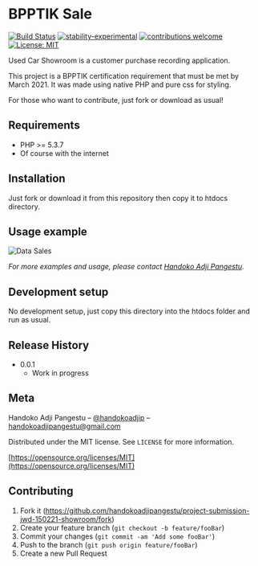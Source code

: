 # BPPTIK Sale

[![Build Status](https://travis-ci.org/dwyl/esta.svg?branch=master)](https://github.com/handokoadjipangestu/project-submission-jwd-150221-showroom)
[![stability-experimental](https://img.shields.io/badge/stability-experimental-orange.svg)](https://github.com/handokoadjipangestu/project-submission-jwd-150221-showroom)
[![contributions welcome](https://img.shields.io/badge/contributions-welcome-brightgreen.svg?style=flat)](https://github.com/handokoadjipangestu/project-submission-jwd-150221-showroom/fork)
[![License: MIT](https://img.shields.io/badge/License-MIT-yellow.svg)](https://opensource.org/licenses/MIT)

Used Car Showroom is a customer purchase recording application.

This project is a BPPTIK certification requirement that must be met by March 2021. It was made using native PHP and pure css for styling.

For those who want to contribute, just fork or download as usual!

## Requirements

- PHP >= 5.3.7
- Of course with the internet

## Installation

Just fork or download it from this repository then copy it to htdocs directory.

## Usage example

![Data Sales](https://bebaskripsi.000webhostapp.com/project-submission-jwd-150221-showroom/data-sales.png)

_For more examples and usage, please contact [Handoko Adji Pangestu](https://www.instagram.com/handokoadp/)._

## Development setup

No development setup, just copy this directory into the htdocs folder and run as usual.

## Release History

- 0.0.1
  - Work in progress

## Meta

Handoko Adji Pangestu – [@handokoadjip](https://www.instagram.com/handokoadp/) – handokoadjipangestu@gmail.com

Distributed under the MIT license. See `LICENSE` for more information.

[https://opensource.org/licenses/MIT](https://opensource.org/licenses/MIT)

## Contributing

1. Fork it (<https://github.com/handokoadjipangestu/project-submission-jwd-150221-showroom/fork>)
2. Create your feature branch (`git checkout -b feature/fooBar`)
3. Commit your changes (`git commit -am 'Add some fooBar'`)
4. Push to the branch (`git push origin feature/fooBar`)
5. Create a new Pull Request
